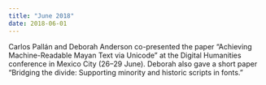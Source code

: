 ```yaml
---
title: "June 2018"
date: 2018-06-01
---
```


Carlos Pallán and Deborah Anderson co-presented the paper “Achieving Machine-Readable Mayan Text via Unicode” at the Digital Humanities conference in Mexico City (26–29 June).  Deborah also gave a short paper “Bridging the divide: Supporting minority and historic scripts in fonts.”